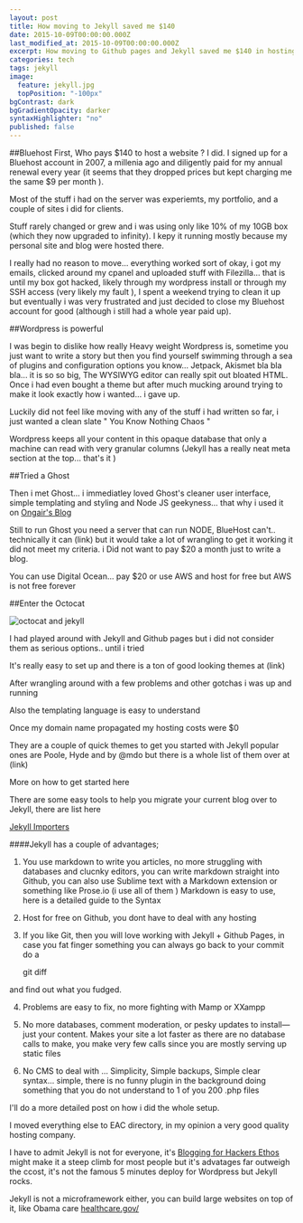 ```yaml
---
layout: post
title: How moving to Jekyll saved me $140
date: 2015-10-09T00:00:00.000Z
last_modified_at: 2015-10-09T00:00:00.000Z
excerpt: How moving to Github pages and Jekyll saved me $140 in hosting costs.
categories: tech
tags: jekyll
image: 
  feature: jekyll.jpg
  topPosition: "-100px"
bgContrast: dark
bgGradientOpacity: darker
syntaxHighlighter: "no"
published: false
---
```


##Bluehost
First, Who pays $140 to host a website ? I did. I signed up for a Bluehost account in 2007, a millenia ago and diligently paid for my annual renewal every year (it seems that they dropped prices but kept charging me the same $9 per month ).

Most of the stuff i had on the server was experiemts, my portfolio, and a couple of sites i did for clients.

Stuff rarely changed or grew and i was using only like 10% of my 10GB box (which they now upgraded to infinity). I kepy it running mostly because my personal site and blog were hosted there.

I really had no reason to move... everything worked sort of okay, i got my emails, clicked around my cpanel and uploaded stuff with Filezilla... that is until my box got hacked, likely through my wordpress install or through my SSH access (very likely my fault ), I spent a weekend trying to clean it up but eventually i was very frustrated and just decided to close my Bluehost account for good (although i still had a whole year paid up).

##Wordpress is powerful

I was begin to dislike how really Heavy weight Wordpress is, sometime you just want to write a story but then you find yourself swimming through a sea of plugins and configuration options you know... Jetpack, Akismet bla bla bla... it is so so big, The WYSIWYG editor can really spit out bloated HTML. Once i had even bought a theme but after much mucking around trying to make it look exactly how i wanted... i gave up.

Luckily did not feel like moving with any of the stuff i had written so far, i just wanted a clean slate " You Know Nothing Chaos "

Wordpress keeps all your content in this opaque database that only a machine can read with very granular columns (Jekyll has a really neat meta section at the top... that's it )

##Tried a Ghost

Then i met Ghost... i immediatley loved Ghost's cleaner user interface, simple templating and styling and Node JS geekyness... that why i used it on [Ongair's Blog](http://blog.ongair.im/)

Still to run Ghost you need a server that can run NODE, BlueHost can't.. technically it can (link) but it would take a lot of wrangling to get it working it did not meet my criteria. i Did not want to pay $20 a month just to write a blog.

You can use Digital Ocean... pay $20 or use AWS and host for free but AWS is not free forever

##Enter the Octocat

![octocat and jekyll]({{site.baseurl}}/_posts/octo_cat.jpg)

I had played around with Jekyll and Github pages but i did not consider them as serious options.. until i tried

It's really easy to set up and there is a ton of good looking themes at (link)

After wrangling around with a few problems and other gotchas i was up and running

Also the templating language is easy to understand

Once my domain name propagated my hosting costs were $0

They are a couple of quick themes to get you started with Jekyll popular ones are Poole, Hyde and  by @mdo but there is a whole list of them over at (link)

More on how to get started here

There are some easy tools to help you migrate your current blog over to Jekyll, there are list here 

[Jekyll Importers](http://import.jekyllrb.com/docs/home/ "Jekyll Importers")

####Jekyll has a couple of advantages;

1. You use markdown to write you articles, no more struggling with databases and clucnky editors, you can write markdown straight into Github, you can also use Sublime text with a Markdown extension or something like Prose.io (i use all of them ) Markdown is easy to use, here is a detailed guide to the Syntax

2. Host for free on Github, you dont have to deal with any hosting

3. If you like Git, then you will love working with Jekyll + Github Pages, in case you fat finger something you can always go back to your commit do a

    git diff
    
and find out what you fudged.

4. Problems are easy to fix, no more fighting with Mamp or XXampp

5. No more databases, comment moderation, or pesky updates to install—just your content. Makes your site a lot faster as there are no database calls to make, you make very few calls since you are mostly serving up static files

6. No CMS to deal with ... Simplicity, Simple backups, Simple clear syntax... simple, there is no funny plugin in the background doing something that you do not understand to 1 of you 200 .php files

I'll do a more detailed post on how i did the whole setup.

I moved everything else to EAC directory, in my opinion a very good quality hosting company.

I have to admit Jekyll is not for everyone, it's [Blogging for Hackers Ethos](http://tom.preston-werner.com/2008/11/17/blogging-like-a-hacker.html) might make it a steep climb for most people but it's advatages far outweigh the ccost, it's not the famous 5 minutes deploy for Wordpress but Jekyll rocks.

Jekyll is not a microframework either, you can build large websites on top of it, like Obama care [healthcare.gov/](https://www.healthcare.gov/)
